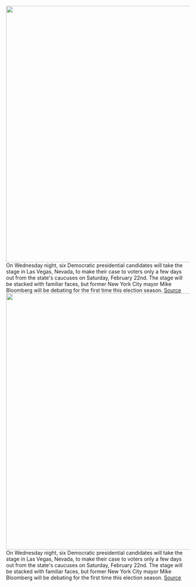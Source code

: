 <img src='https://cdn.vox-cdn.com/thumbor/obxGe49M6pRd57KViIKiKZfIolg=/0x0:4410x3026/1200x800/filters:focal(1853x1161:2557x1865)/cdn.vox-cdn.com/uploads/chorus_image/image/66337482/1201742387.jpg.0.jpg' width='700px' /><br/>
On Wednesday night, six Democratic presidential candidates will take the stage in Las Vegas, Nevada, to make their case to voters only a few days out from the state's caucuses on Saturday, February 22nd. The stage will be stacked with familiar faces, but former New York City mayor Mike Bloomberg will be debating for the first time this election season.
<a href='https://www.theverge.com/2020/2/19/21143861/democratic-debate-watch-live-stream-how-to-start-time-candidates-bernie-sanders-bloomberg'> Source <a/><img src='https://cdn.vox-cdn.com/thumbor/obxGe49M6pRd57KViIKiKZfIolg=/0x0:4410x3026/1200x800/filters:focal(1853x1161:2557x1865)/cdn.vox-cdn.com/uploads/chorus_image/image/66337482/1201742387.jpg.0.jpg' width='700px' /><br/>
On Wednesday night, six Democratic presidential candidates will take the stage in Las Vegas, Nevada, to make their case to voters only a few days out from the state's caucuses on Saturday, February 22nd. The stage will be stacked with familiar faces, but former New York City mayor Mike Bloomberg will be debating for the first time this election season.
<a href='https://www.theverge.com/2020/2/19/21143861/democratic-debate-watch-live-stream-how-to-start-time-candidates-bernie-sanders-bloomberg'> Source <a/>